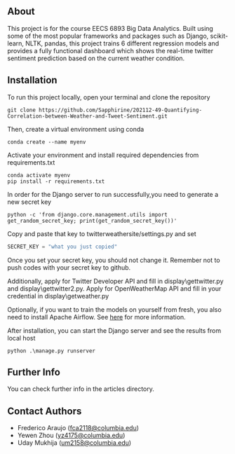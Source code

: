## About
This project is for the course EECS 6893 Big Data Analytics. Built using some of the most popular
frameworks and packages such as Django, scikit-learn, NLTK, pandas, this project trains 6 different 
regression models and provides a fully functional dashboard which shows the real-time twitter sentiment
prediction based on the current weather condition.

## Installation
To run this project locally, open your terminal and clone the repository
```shell
git clone https://github.com/Sapphirine/202112-49-Quantifying-Correlation-between-Weather-and-Tweet-Sentiment.git
```
Then, create a virtual environment using conda
```shell
conda create --name myenv
```
Activate your environment and install required dependencies from requirements.txt
```shell
conda activate myenv
pip install -r requirements.txt
```
In order for the Django server to run successfully,you need to generate a new secret key
```shell
python -c 'from django.core.management.utils import get_random_secret_key; print(get_random_secret_key())'
```
Copy and paste that key to twitterweathersite/settings.py and set
```python
SECRET_KEY = "what you just copied"
```
Once you set your secret key, you should not change it. Remember not to push codes with your 
secret key to github. 

Additionally, apply for Twitter Developer API and fill in display\gettwitter.py and display\gettwitter2.py. 
Apply for OpenWeatherMap API and fill in your credential in display\getweather.py

Optionally, if you want to train the models on yourself from fresh, you also need to install Apache Airflow.
See [here](https://airflow.apache.org/docs/apache-airflow/stable/installation/index.html#using-pypi) 
for more information.

After installation, you can start the Django server and see the results from local host
```shell
python .\manage.py runserver
```

## Further Info
You can check further info in the articles directory.


## Contact Authors
* Frederico Araujo (fca2118@columbia.edu)
* Yewen Zhou (yz4175@columbia.edu)
* Uday Mukhija (um2158@columbia.edu)